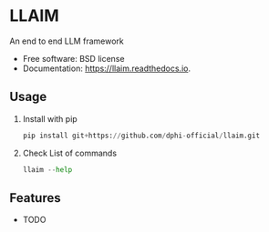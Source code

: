 # LLAIM

An end to end LLM framework

-   Free software: BSD license
-   Documentation: https://llaim.readthedocs.io.

## Usage

1. Install with pip
    ```python
    pip install git+https://github.com/dphi-official/llaim.git
    ```
2. Check List of commands
    ```python
    llaim --help
    ```

## Features

-   TODO
